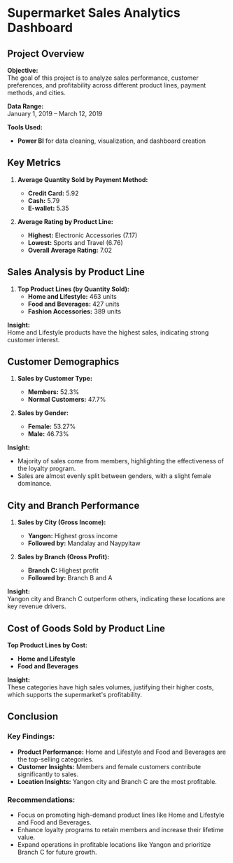 # Supermarket Sales Analytics Dashboard

## Project Overview

**Objective:**  
The goal of this project is to analyze sales performance, customer preferences, and profitability across different product lines, payment methods, and cities.

**Data Range:**  
January 1, 2019 – March 12, 2019

**Tools Used:**  
- **Power BI** for data cleaning, visualization, and dashboard creation

## Key Metrics

1. **Average Quantity Sold by Payment Method:**
   - **Credit Card:** 5.92
   - **Cash:** 5.79
   - **E-wallet:** 5.35

2. **Average Rating by Product Line:**
   - **Highest:** Electronic Accessories (7.17)
   - **Lowest:** Sports and Travel (6.76)
   - **Overall Average Rating:** 7.02

## Sales Analysis by Product Line

1. **Top Product Lines (by Quantity Sold):**
   - **Home and Lifestyle:** 463 units
   - **Food and Beverages:** 427 units
   - **Fashion Accessories:** 389 units

**Insight:**  
Home and Lifestyle products have the highest sales, indicating strong customer interest.

## Customer Demographics

1. **Sales by Customer Type:**
   - **Members:** 52.3%
   - **Normal Customers:** 47.7%

2. **Sales by Gender:**
   - **Female:** 53.27%
   - **Male:** 46.73%

**Insight:**  
- Majority of sales come from members, highlighting the effectiveness of the loyalty program.
- Sales are almost evenly split between genders, with a slight female dominance.

## City and Branch Performance

1. **Sales by City (Gross Income):**
   - **Yangon:** Highest gross income
   - **Followed by:** Mandalay and Naypyitaw

2. **Sales by Branch (Gross Profit):**
   - **Branch C:** Highest profit
   - **Followed by:** Branch B and A

**Insight:**  
Yangon city and Branch C outperform others, indicating these locations are key revenue drivers.

## Cost of Goods Sold by Product Line

**Top Product Lines by Cost:**
- **Home and Lifestyle**
- **Food and Beverages**

**Insight:**  
These categories have high sales volumes, justifying their higher costs, which supports the supermarket's profitability.

## Conclusion

### Key Findings:
- **Product Performance:** Home and Lifestyle and Food and Beverages are the top-selling categories.
- **Customer Insights:** Members and female customers contribute significantly to sales.
- **Location Insights:** Yangon city and Branch C are the most profitable.

### Recommendations:
- Focus on promoting high-demand product lines like Home and Lifestyle and Food and Beverages.
- Enhance loyalty programs to retain members and increase their lifetime value.
- Expand operations in profitable locations like Yangon and prioritize Branch C for future growth.
